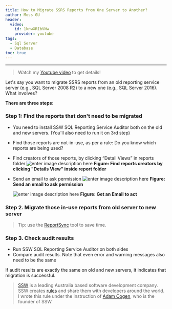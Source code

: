```yaml
---
title: How to Migrate SSRS Reports from One Server to Another?
author: Moss GU
header:
  video:
    id: 1knwXRIbVNw
    provider: youtube
tags: 
  - Sql Server
  - Database
toc: true
---
```

---
>Watch my [Youtube video](https://youtu.be/1knwXRIbVNw) to get details!


Let's say you want to migrate SSRS reports​ from an old reporting service server (e.g., SQL Server 2008 R2) to a new one (e.g., SQL Server 2016). What involves?

**There are three steps:​**

### Step 1: Find the reports that don't need to be migrated

* You need to install SSW SQL Reporting Service Auditor both on the old and new servers. (You'll also need to run it on 3rd step)
* Find those reports are not-in-use, as per a rule: Do you know which reports are being used?
* Find creators of those reports, by clicking “Detail Views” in reports folder
![enter image description here](https://rules.ssw.com.au/SiteAssets/do-you-know-how-to-migrate-reporting-service-reports/detailsview.png)
**Figure: Find reports creators by clicking "Details View" inside report folder**

* Send an email to ask permission
![enter image description here](https://rules.ssw.com.au/SiteAssets/do-you-know-how-to-migrate-reporting-service-reports/sent.png)
 **Figure:  Send an email to ask permission**
 
  ![enter image description here](https://rules.ssw.com.au/SiteAssets/do-you-know-how-to-migrate-reporting-service-reports/receive.png)
  **Figure: Get an Email to act**

### Step 2. Migrate those in-use reports from old server to new server​
>Tip: use the [ReportSync](https://github.com/dapaxx/reportsync) tool to save time.

### Step 3. Check audit results

 * Run SSW SQL Reporting Service Auditor on both sides
 * Compare audit results. Note that even error and warning messages also
   need to be the same

If audit results are exactly the same on old and new servers, it indicates that migration is successful.​

> [SSW](https://www.ssw.com.au) is a leading Australia based software development company. SSW creates [rules](https://rules.ssw.com.au) and share them with developers around the world. I wrote this rule under the instruction of [Adam Cogen](https://sharepoint.ssw.com.au/AboutUs/Employees/Pages/Adam.aspx), who is the founder of SSW.